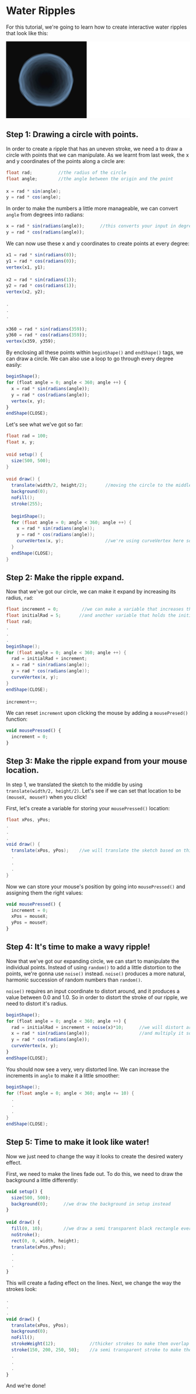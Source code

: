 # Water Ripples

For this tutorial, we're going to learn how to create interactive water ripples that look like this:

![ripple](ripple.png)


## Step 1: Drawing a circle with points.

In order to create a ripple that has an uneven stroke, we need a to draw a circle with points that we can manipulate. As we learnt from last week, the x and y coordinates of the points along a circle are:

```java
float rad;          //the radius of the circle
float angle;        //the angle between the origin and the point

x = rad * sin(angle);
y = rad * cos(angle);
```
In order to make the numbers a little more manageable, we can convert `angle` from degrees into radians:

```js
x = rad * sin(radians(angle));      //this converts your input in degrees into radians.
y = rad * cos(radians(angle));
```

We can now use these x and y coordinates to create points at every degree:

```js
x1 = rad * sin(radians(0));
y1 = rad * cos(radians(0));
vertex(x1, y1);

x2 = rad * sin(radians(1));
y2 = rad * cos(radians(1));
vertex(x2, y2);

.
.
.

x360 = rad * sin(radians(359));
y360 = rad * cos(radians(359));
vertex(x359, y359);
```

By enclosing all these points within `beginShape()` and `endShape()` tags, we can draw a circle. We can also use a loop to go through every degree easily:

```js
beginShape();
for (float angle = 0; angle < 360; angle ++) {
  x = rad * sin(radians(angle));
  y = rad * cos(radians(angle));
  vertex(x, y);
}
endShape(CLOSE);
```

Let's see what we've got so far:

```java
float rad = 100;
float x, y;

void setup() {
  size(500, 500);
}

void draw() {
  translate(width/2, height/2);       //moving the circle to the middle.
  background(0);
  noFill();
  stroke(255);

  beginShape();
  for (float angle = 0; angle < 360; angle ++) {
    x = rad * sin(radians(angle));
    y = rad * cos(radians(angle));
    curveVertex(x, y);                //we're using curveVertex here so that the circle is round!
  }  
  endShape(CLOSE);
}
```


## Step 2: Make the ripple expand.

Now that we've got our circle, we can make it expand by increasing its radius, `rad`:
```java
float increment = 0;         //we can make a variable that increases the radius
float initialRad = 5;       //and another variable that holds the initial value of the radius
float rad;
.
.
.
beginShape();
for (float angle = 0; angle < 360; angle ++) {
  rad = initialRad + increment;
  x = rad * sin(radians(angle));
  y = rad * cos(radians(angle));
  curveVertex(x, y);
}
endShape(CLOSE);

increment++;
```

We can reset `increment` upon clicking the mouse by adding a `mousePresed()` function:

```js
void mousePressed() {
  increment = 0;
}
```

## Step 3: Make the ripple expand from your mouse location.

In step 1, we translated the sketch to the middle by using `translate(width/2, height/2)`. Let's see if we can set that location to be `(mouseX, mouseY)` when you click!

First, let's create a variable for storing your `mousePressed()` location:

```java
float xPos, yPos;
.
.
.
void draw() {
  translate(xPos, yPos);    //we will translate the sketch based on this position
  .
  .
  .
}
```

Now we can store your mouse's position by going into `mousePressed()` and assigning them the right values:

```js
void mousePressed() {
  increment = 0;
  xPos = mouseX;
  yPos = mouseY;
}
```

## Step 4: It's time to make a wavy ripple!

Now that we've got our expanding circle, we can start to manipulate the individual points. Instead of using `random()` to add a little distortion to the points, we're gonna use `noise()` instead. `noise()` produces a more natural, harmonic succession of random numbers than `random()`.

`noise()` requires an input coordinate to distort around, and it produces a value between 0.0 and 1.0. So in order to distort the stroke of our ripple, we need to distort it's radius. 

```js
beginShape();
for (float angle = 0; angle < 360; angle ++) {   
  rad = initialRad + increment + noise(x)*10;      //we will distort around the x coordinate    
  x = rad * sin(radians(angle));                   //and multiply it so it's more obvious.    
  y = rad * cos(radians(angle));
  curveVertex(x, y);
}
endShape(CLOSE);
```

You should now see a very, very distorted line. We can increase the increments in `angle` to make it a little smoother:
```java
beginShape();
for (float angle = 0; angle < 360; angle += 10) {   
  .
  .
  .
}
endShape(CLOSE);
```

## Step 5: Time to make it look like water!

Now we just need to change the way it looks to create the desired watery effect. 

First, we need to make the lines fade out. To do this, we need to draw the background a little differently:

```js
void setup() {
  size(500, 500);
  background(0);      //we draw the background in setup instead
}

void draw() {
  fill(0, 10);        //we draw a semi transparent black rectangle every frame on draw.
  noStroke();
  rect(0, 0, width, height);
  translate(xPos,yPos);
  .
  .
  .
}
```

This will create a fading effect on the lines. Next, we change the way the strokes look:

```js
.
.
.
void draw() {
  translate(xPos, yPos);      
  background(0);
  noFill();
  strokeWeight(12);             //thicker strokes to make them overlap a little
  stroke(150, 200, 250, 50);    //a semi transparent stroke to make the overlap nicely
  .
  .
  .
}
```

And we're done!

